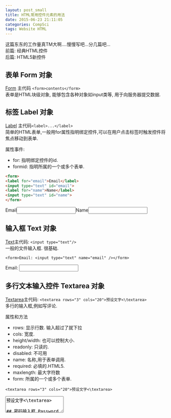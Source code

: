```yaml
---
layout: post_small
title: HTML常用控件元素的用法
date: 2015-06-23 21:11:05
categories: CompSci
tags: Website HTML
---
```


这篇东东的工作量真TM大啊....慢慢写吧...分几篇吧...  
前篇: 经典HTML控件  
后篇: HTML5新控件  

## 表单 Form 对象
[Form](http://www.w3school.com.cn/tags/tag_form.asp) 主代码 `<form>contents</form>`  
表单是HTML块级对象, 能够包含各种对象如input类等, 用于向服务器提交数据.

## 标签 Label 对象
[Label](http://www.w3school.com.cn/tags/tag_label.asp) 主代码`<label>...</label>`  
简单的HTML表单,一般用for属性指明绑定控件,可以在用户点击标签时触发控件将焦点移动到表单.

属性事件:

- for: 指明绑定控件的id.
- formid: 指明所属的一个或多个表单.

~~~ html
<form>
<label for="email">Email</label>
<input type="text" id="email">
<label for="name">Name</label>
<input type="text" id="name">
</form>
~~~

<form><label for="email">Email</label><input type="text" id="email"><label for="name">Name</label><input type="text" id="name"></form>

## 输入框 Text 对象
[Text](http://www.w3school.com.cn/jsref/dom_obj_text.asp)主代码: `<input type="text"/>`   
一般的文件输入框. 很基础. 

`<form>Email: <input type="text" name="email" /></form>`

<form>Email: <input type="text" name="email" /></form>

## 多行文本输入控件 Textarea 对象
[Textarea](http://www.w3school.com.cn/tags/tag_textarea.asp)主代码: `<textarea rows="3" cols="20">预设文字<\textarea>`   
多行的输入框,例如写评论.

属性和方法

- rows: 显示行数. 输入超过了就下拉
- cols: 宽度.
- height/width: 也可以控制大小.
- readonly: 只读的.
- disabled: 不可用
- name: 名称,用于表单调用.
- required: 必填的.HTML5.
- maxlength: 最大字符数
- form: 所属的一个或多个表单.

`<textarea rows="3" cols="20">预设文字<\textarea>`  

<textarea rows="3" cols="20">预设文字<\textarea>

## 密码输入框 Password 对象
[Password](http://www.w3school.com.cn/jsref/dom_obj_password.asp)主代码: `<input type="password"/>`

`<form><input type="password" name="pwd" /></form>`

<form><input type="password" name="pwd" /></form>

## 按钮 Button 对象
[Input Button](http://www.w3school.com.cn/jsref/dom_obj_button.asp)主代码: `<input type="button"/>`  
[Button](http://www.w3school.com.cn/jsref/dom_obj_pushbutton.asp)主代码:`<button>text</button>`  
最一般普通的按钮. 

常用属性和事件:

- value :
- onclick :

`<form><input type="button" value="Click me" onclick="alert('Hello World')" /></form>`

<form><input type="button" value="Click me" onclick="alert('Hello World')" /></form>

`<button onclick="alert('Hello World')"> Click me</button>`

<button onclick="alert('Hello World')"> Click me</button>


## 单选 Radio 对象
[Radio](http://www.w3school.com.cn/jsref/dom_obj_radio.asp)主代码:`<input type="radio"/>`

常用属性事件: 

- checked: 被选中. 也用来最终获取值.

~~~ html
<form action="" method="get"> 
您最喜欢水果？<br />
<label><input name="Fruit" type="radio" value="" checked/>苹果 </label> 
<label><input name="Fruit" type="radio" value="" />桃子 </label> 
<label><input name="Fruit" type="radio" value="" />香蕉 </label> 
<label><input name="Fruit" type="radio" value="" />梨 </label> 
<label><input name="Fruit" type="radio" value="" />其它 </label> 
</form> 
~~~


<form action="" method="get"> 您最喜欢水果？<br /><label><input name="Fruit" type="radio" value="" checked/>苹果 </label><label><input name="Fruit" type="radio" value="" />桃子</label> <label><input name="Fruit" type="radio" value="" />香蕉 </label> <label><input name="Fruit" type="radio" value="" />梨 </label> <label><input name="Fruit" type="radio" value="" />其它 </label> </form> 


## 多选 checkbox 对象
[Checkbox](http://www.w3school.com.cn/jsref/dom_obj_checkbox.asp) 主代码: `<input type="checkbox"/>`

常用属性事件: 

- checked: 被选中. 也用来最终获取值.

~~~ html
<form action="" method="get"> 
您喜欢的水果？<br /><br /> 
<label><input name="Fruit" type="checkbox" value="" checked/>苹果 </label> 
<label><input name="Fruit" type="checkbox" value="" />桃子 </label> 
<label><input name="Fruit" type="checkbox" value="" />香蕉 </label> 
<label><input name="Fruit" type="checkbox" value="" />梨 </label> 
</form> 
~~~

<form action="" method="get"> 您喜欢的水果？<br /><br /> <label><input name="Fruit" type="checkbox" value="" checked/>苹果 </label> <label><input name="Fruit" type="checkbox" value="" />桃子 </label> <label><input name="Fruit" type="checkbox" value="" />香蕉 </label> <label><input name="Fruit" type="checkbox" value="" />梨 </label> </form> 


## 选择器 Select对象
[Select](http://www.w3school.com.cn/jsref/dom_obj_select.asp)主代码: `<select><option value="v1">option1</option></select>`

~~~ html
<form>
<select id="sel">
<option value="1">1</option>
<option value="2">2</option>
<option value="3">3</option>
<option value="4">4</option>
<option value="5">5</option>
</select></form>
~~~

<form><select id="sel"><option value="1">1</option><option value="2">2</option><option value="3">3</option><option value="4">4</option><option value="5">5</option></select></form>

## 文件提交 FileUpload 对象
[File](http://www.w3school.com.cn/jsref/dom_obj_fileupload.asp) 主代码: `<input type="file">` 

`<form><input type="file" /></form>`

<form><input type="file" /></form>

## Image 对象
[Input Image](http://www.w3school.com.cn/jsref/dom_obj_input_image.asp) 主代码`<input type="image" />`  
[img](http://www.w3school.com.cn/jsref/dom_obj_image.asp) 主代码`<img src="" />`  

`<form><input type="image" src="http://platinhom.github.io/images/shortcut.png" alt="Submit" /></form>`

`<img src="http://platinhom.github.io/images/shortcut.png"/>`

<form><input type="image" src="http://platinhom.github.io/images/shortcut.png" alt="Submit" /></form><img src="http://platinhom.github.io/images/shortcut.png"/>


## Fieldset 
[fieldset](http://www.w3school.com.cn/jsref/dom_obj_fieldset.asp) 主代码`<fieldset></fieldset>`  
相当于一个容器,可以统一操作管理内部功能.

常用属性事件:  

- disabled: 禁用,内部控件也被禁用.

~~~html
<fieldset id="myFieldset" name="personalia">
  Name: <input type="text" name="username"><br>
  Email: <input type="text" name="usermail"><br>
</fieldset>
<p>点击按钮来禁用 fieldset。</p>
<button onclick="myFunctionfieldset()">试一下</button>
<script>
function myFunctionfieldset()
{
var x = document.getElementById("myFieldset");
x.disabled = true;
}
</script>
~~~

<fieldset id="myFieldset" name="personalia">Name: <input type="text" name="username"><br>Email: <input type="text" name="usermail"><br></fieldset>点击按钮来禁用 fieldset。<button onclick="myFunctionfieldset()">试一下</button>

<script>function myFunctionfieldset(){var x = document.getElementById("myFieldset");x.disabled = true;}</script>

## Fieldset标题 Legend 对象
[Legend](http://www.w3school.com.cn/tags/tag_legend.asp) 主代码:`<legend>Caption</legend>`

~~~ html
<fieldset>
<legend>健康信息</legend>
    身高：<input type="text" />
    体重：<input type="text" />
</fieldset>
~~~

<fieldset><legend>健康信息</legend>身高：<input type="text" />体重：<input type="text" /></fieldset>


## 提交表单 Submit 对象
[submit](http://www.w3school.com.cn/jsref/dom_obj_submit.asp)主代码:`<input type="submit">`   
主要使用form的`onsubmit`属性来调用检查函数.形式其实只是个普通按钮.

~~~ html
<script type="text/javascript">
function validate()
{
var at=document.getElementById("email").value.indexOf("@")
var age=document.getElementById("age").value
var fname=document.getElementById("fname").value
submitOK="true"

if (fname.length>10)
 {
 alert("名字必须小于 10 个字符。")
 submitOK="false"
 }
if (isNaN(age)||age<1||age>100)
 {
 alert("年龄必须是 1 与 100 之间的数字。")
 submitOK="false"
 }
if (at==-1) 
 {
 alert("不是有效的电子邮件地址。")
 submitOK="false"
 }
if (submitOK=="false")
 {
 return false
 }
}
</script>

<body>
<form action="/example/hdom/hdom_submitpage.html" onsubmit="return validate()">
名字（最多 10 个字符）：<input type="text" id="fname" size="20"><br />
年龄（从 1 到 100）：<input type="text" id="age" size="20"><br />
电子邮件：<input type="text" id="email" size="20"><br />
<br />
<input type="submit" value="提交"> 
</form>
~~~

## 重置表格 Reset 对象
[Reset](http://www.w3school.com.cn/jsref/dom_obj_reset.asp) 主代码: `<input type="reset"> `

`<form><input type="reset" /></form>`

<form><input type="reset" /></form>

## 隐藏字段 Hidden 对象
[hidden](http://www.w3school.com.cn/jsref/dom_obj_hidden.asp) 主代码:`<input type="hidden">`  
一般用于储存一些不显示的信息,又可以通过JS进行操作修改,保存内容,被进一步调用等.  

`<form><input type="hidden" name="country" value="Norway" /></form>`

<form><input type="hidden" name="country" value="Norway" /></form>

## 显示细节 Details 对象
[Details](http://www.w3school.com.cn/jsref/dom_obj_details.asp) 主代码:`<details>....</details>`   
创建一个可显示详细细节的对象.

`<details id="myDetails">Some additional details...</details>`

<details id="myDetails">Some additional details...</details>


----------------
一些常用处理代码

### 可以用以下JS代码创建和访问对象

~~~ javascript
var x = document.createElement("INPUT");
x.setAttribute("type", "text");
document.body.appendChild(x);
x.setAttribute("id", "myColor");
var y = document.getElementById("myColor");
~~~

### 可以用以下JS代码访问多选栏(checkbox,radio)中被选中的值.

~~~ javascript
function GetValueFromNames(name){
	var chkObjs = document.getElementsByName(name);
    for(var i=0;i<chkObjs.length;i++){
        if(chkObjs[i].checked){
            stype=chkObjs[i].value;
            return stype;
        }
    }
}
~~~

## Reference
1. [HTML \<input\> 标签](http://www.w3school.com.cn/tags/tag_input.asp)以及[HTML \<input\> 标签的 type 属性](http://www.w3school.com.cn/tags/att_input_type.asp)
2. [HTML 标签参考手册](http://www.w3school.com.cn/tags/)

TODO: Update the property and events. More tags.

---
